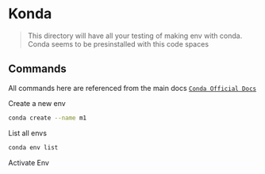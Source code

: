 # Konda

> This directory will have all your testing of making env with conda. Conda seems to be presinstalled with this code spaces

## Commands 

All commands here are referenced from the main docs [`Conda Official Docs`](https://conda.io/projects/conda/en/latest/user-guide/tasks/manage-environments.html#viewing-a-list-of-your-environments)

Create a new env 
```sh 
conda create --name m1
```

List all envs 
```sh 
conda env list 
```

Activate Env 
```sh 

```